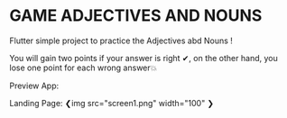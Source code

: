 # GAME ADJECTIVES AND NOUNS

Flutter simple project to practice the Adjectives abd Nouns !

You will gain two points if your answer is right ✔, on the other hand, you lose one point for each wrong answer💥

Preview App:

Landing Page:
❮img src="screen1.png" width="100" ❯
